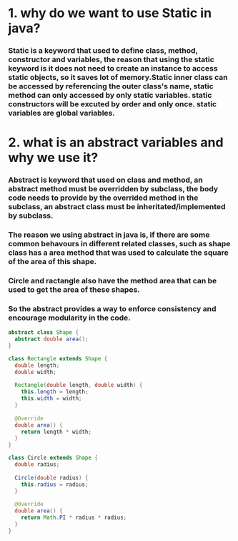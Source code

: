 # 1. why do we want to use Static in java?
### Static is a keyword that used to define class, method, constructor and variables, the reason that using the static keyword is it does not need to create an instance to access static objects, so it saves lot of memory.Static inner class can be accessed by referencing the outer class's name, static method can only accessed by only static variables. static constructors will be excuted by order and only once. static variables are global variables.

# 2. what is an abstract variables and why we use it?
### Abstract is keyword that used on class and method, an abstract method must be overridden by subclass, the body code needs to provide by the overrided method in the subclass, an abstract class must be inheritated/implemented by subclass.
### The reason we using abstract in java is, if there are some common behavours in different related classes, such as shape class has a area method that was used to calculate the square of the area of this shape.
### Circle and ractangle also have the method area that can be used to get the area of these shapes.
### So the abstract provides a way to enforce consistency and encourage modularity in the code.
```java
abstract class Shape {
  abstract double area();
}

class Rectangle extends Shape {
  double length;
  double width;
  
  Rectangle(double length, double width) {
    this.length = length;
    this.width = width;
  }
  
  @Override
  double area() {
    return length * width;
  }
}

class Circle extends Shape {
  double radius;
  
  Circle(double radius) {
    this.radius = radius;
  }
  
  @Override
  double area() {
    return Math.PI * radius * radius;
  }
}
```
